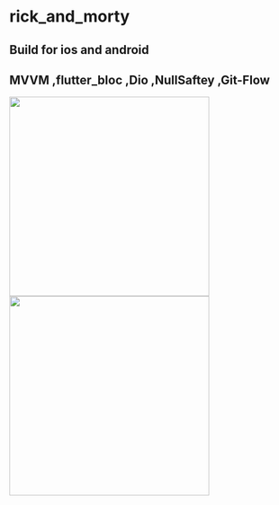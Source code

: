 # rick_and_morty
## Build for ios and android
## MVVM ,flutter_bloc ,Dio ,NullSaftey ,Git-Flow

<img src="https://user-images.githubusercontent.com/79679398/141020536-e13c4d52-7869-4d00-b355-b1d5a7af258b.png" width="355">
<img src="https://user-images.githubusercontent.com/79679398/141020548-9c6d0eee-12fe-4b63-b5be-e50ea21422cc.png" width="355">
